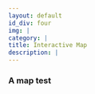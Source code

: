 ```yaml
---
layout: default
id_div: four
img: |
category: |
title: Interactive Map
description: |
---
```

### A map test
<br>
<div class="row">
    <div class="col-sm-12">
        <div id="map_world_diff" style="width: 100%; height: 700px"></div>
    </div>
</div>

<script>

var cal_world_ticks = {};
$.ajax({
    url: "json/cal_world/cal_world_ticks.json",
    async: false,
    dataType: 'json',
    success: function(data) {
        cal_world_ticks = data;
    }
});


colors5 = ["#d7191c","#fdae61", "#ffffbf", "#a6d96a", "#1a9641"]
load_map(cal_world_ticks, "json/cal_world/cal_world_2020.geojson", colors5, 'map_world_diff', [30.318462, 19.56871], 'Estimation deficit/surplus', 'kcal / persona / day', 3, -1, layergroupHolder, mapHolder);


</script>